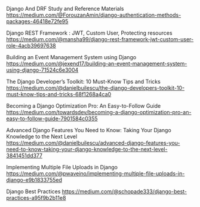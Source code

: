 Django And DRF Study and Reference Materials
  https://medium.com/@ForouzanAmin/django-authentication-methods-packages-46418e72fe95

Django REST Framework : JWT, Custom User, Protecting resources
  https://medium.com/@mansha99/django-rest-framework-jwt-custom-user-role-4acb39697638

Building an Event Management System using Django
  https://medium.com/@jexend17/building-an-event-management-system-using-django-71524c6e3004

The Django Developer’s Toolkit: 10 Must-Know Tips and Tricks
  https://medium.com/@danielbuilescu/the-django-developers-toolkit-10-must-know-tips-and-tricks-68f1268a4ca0

Becoming a Django Optimization Pro: An Easy-to-Follow Guide
  https://medium.com/towardsdev/becoming-a-django-optimization-pro-an-easy-to-follow-guide-7901584c0355

Advanced Django Features You Need to Know: Taking Your Django Knowledge to the Next Level
  https://medium.com/@danielbuilescu/advanced-django-features-you-need-to-know-taking-your-django-knowledge-to-the-next-level-3841451dd377

Implementing Multiple File Uploads in Django
  https://medium.com/@pwaveino/implementing-multiple-file-uploads-in-django-e9b1833755ed

Django Best Practices
  https://medium.com/@schopade333/django-best-practices-a95f9b2b11e8

